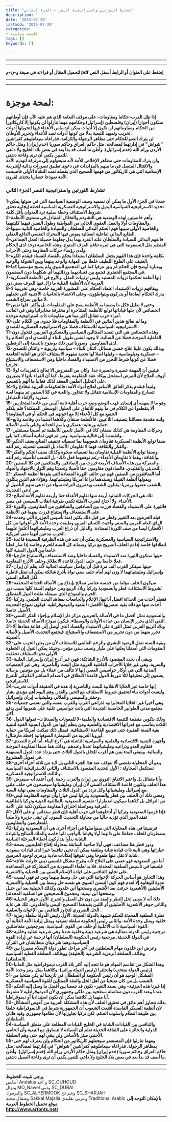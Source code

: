 ```yaml
---
title: "تشارط الثورتين واستراتيجية النصر – الجزء الثاني"
description: ''
date: '2015-07-20'
lastmod: '2015-07-20'
categories:
- فلسفة سياسية
tags: []
keywords: []

---
```

---

---

**لتحميل المقال أو قراءته في صيغة و-ن-م pdf إضغط على العنوان أو الرابط أسفل النص**

---



---

# لمحة موجزة:

**إذا ظل العرب-حكاما ومقاومات- على موقف النعامة الذي هم عليه الآن فإن أوطانهم ستكون أحوازا (إيران) وفلسطين (إسرائيل) وحكامهم مهما تنازلوا لن يكونوا إلا كاريكاتورا من الحكام ومقاوماتهم لن تكون إلا أدوات يمكن اندساس الأعداء فيها لتحويلها أدوات تخريب وتميهد للتبعية بدلا من كونها أدوات تصد للأعداء وتحرير للأوطان.  
لن يترك العدو للحكام حتى مظاهر الرجولة والكرامة. فذراعاه سيعاملوهم كفراشين “شواش” في إدارتهما لمصالحه: مثل حاكم العراق وحاكم سوريا (خدم إيران) ومثل حاكم الأردن ورام الله (خدم إسرائيل). وأظن ما أصف قد بدأ بعد في بعض بلاد الخليج ولا داعي للتعيين يكفي أن ترى وقاحة دشتي.  
ولن يترك للمقاومات حتى مظاهر الإخلاص للأمة لأنه سيحولهم إلى مرتزقة لتهديم الأمة والاقتتال المتصل في ما بينهم بالمزايدات في دعوى تطبيق تصورات بدائية للشريعة الإسلامية التي هي كاريكاتور من فهمها الصحيح الذي بفضله تمت النشأة الأولى فأصبحت الأمة نموذجا حضاريا يحتذى لقرون.**

### **تشارط الثورتين واستراتيجية النصر الجزء الثاني**

**1-حددنا في الجزء الأول ما يمكن أن نسميه وصف الوضعية السياسية التي في ضوئها يمكن تحديد الاستراتيجية السياسية البديل والاستراتيجية العسكرية المناسبة لخطة إيجابية تحقق شروط الاستئناف وخطة سلبية ترد العدوان بأقل كلفة.  
2-وأهم خاصيتين لهذه الوضعية هي التشرذم والتخاذل المتبادل في مستوى الأنظمة والمقاومات أولا والعمل العفوي الخالي من المواظبة وطول النفس فيهما كليتيهما.  
3-والخاصية الأولى سببها فهم الحكم البدائي للسلطان والسيادة والخاصية الثانية سببها الطابع البدائي لفاعلية انفعالية يعوض فيها المحرك النفسي الدافع العقلي.  
4-فالفهم البدائي للسيادة والسلطان علته التفرد بهما بدل جعلهما حصيلة العمل الجماعي المنظم مثل السمفونية التي هي ثمرة تناغم العزف المنوع. وهذه الخاصية توجد لدى الحكام ولدى رؤساء حركات المقاومة وحتى الأحزاب.  
5-بكلمة واحدة فإن هذا الفهم يجعل السلطان استبدادا يحكم بالفساد للفساد فيقدم الكره العنيف على الطوع اللطيف خلطا بين المهابة والوعد بينهما وبين الشوكة والوعيد.  
6-وبعبارة أوضح فإن الحكم لم يبق عرفيا كما في المجتمع البدوي ولم يصبح مؤسسيا كما في المجتمع الحضري فجمع بين فساديهما ورذائلهما أي شكلهما دون المضمون.  
7-إنها أنظمة تحكمها نزوات المستبد وليس ترتيبات العقل. والأوج في الأنظمة العسكرية العربية لأن الأنظمة القبلية ما زال فيها للعرف بعض دور.  
8-ويفاقهم نزوات الاستبداد اعتماد الحكام على المشورة الغربية خاصة-وهي تخريبية لا يدرك الحكام أبعادها أو يدركون ويتواطؤون- وعلى الاحتماء بالحاميات الأجنبية التي تجعلهم لا مبالين بمزاج الشعب.  
9-وحتى لا نطيل فكل ما وصفنا به الأنظمة يصح على المقاومات بل وأكثر. فلها نفس الخصائص لأن جلها قياداتها توابع للأنظمة المتناحرة أو مخترقة مخابراتيا وهي في الغالب أمراء حرب تتقاتل أكثر مما هي مقاومات ذات استراتيجية موحدة.  
10-وما لم نعالج هذين الدائين في الأنظمة والمقاومات فلا جدوى من الكلام على الاستراتيجية السياسية للاستئناف فضلا عن الاستراتيجية العسكرية للتصدي.  
11-وهذه الخصائص هي التي تفسد المجالين السياسي والعسكري العربيين فتحول دون الفاعلية الموجبة فضلا عن السالبة. لا وجود لنفس طويل للبناء أو للتصدي لدى الحكام ولا لدى المقاومين. وسوريا تبين ذلك بوضوح بالنسبة إلى الرهطين.  
12-وبذلك يكون علينا علاج خمس مسائل: اثنتان للبناء – سياسية وتربوية – واثنتان للتصدي – عسكرية ودبلوماسية – وقبلها اصلا لها تحديد مفهوم الاستئناف الذي هو الغاية الجامعة فضلا عن كونها شرط التحرر من الاستبداد والفساد داخليا ومن الاستضعاف والاستتباع خارجيا.  
13-فيتبين أن المهمة عسيرة وعسيرة جدا. وكان من المفروض الا تعالج بالتغريدات لولا أزوف العلاج لأن المرض استفحل ويكاد عقد المقاومة ينفرط. كما أن القراء باتوا لا يصبرون على التحليل العلمي المعقد لذلك فغالبا ما أتهم بالتعسير.  
14-ولنبدأ فنقدم بذكر العائق الأساس لعلاج أدواء الأمة: فالحكومات العربية تتخادع ولا تتصارح والمقاومات الإسلامية تتقاتل ولا تتحاور. واللعبة في كلا الصفين ثم بينهما لعبة صفرية والإلغاء المتبادل.  
15-وهو ما لا يفهمه أي إنسان. فهب الوضع وضع حرب أهلية تامة أليس من عادة المتحاربين ألا ينقطعوا عن الكلام في ما بينهم للاتفاق على الحلول الوسطى الممكنة؟ فلم يتكلم الجميع مع كل الأعداء إلا مع اخوتهم في الحكم أو في المقاومة؟  
16-ولننه مقدمة مسائلنا بتصنيف اللاعبين: فالأنظمة صنفان وكلاهما استبدادي وفاسد وتابع حماية ورعاية: عسكري باسم الحداثة وقبلي باسم الأصالة.  
17-وحركات المقاومة هي كذلك صنفان كانا في الأصل تابعين للأنظمة ثم أصبحا مستقلين وانقسمـا إلى قتالية وسياسية. ومن ثم فهي ثمانية أصناف كما يلي.  
18-صنفا توابع الأنظمة العسكرية تقاومان شعوبهما بما تسميانه تجفيف المنابع بعنف الحكم والفكر والثقافة: فهما لا تقاومان الأعداء بل الشعب لتحديثه رغم أنفه.  
19-وصنفا توابع الأنظمة القبلية تقاومان بما تسميانه صحوة وكذلك بعنف الحكم والفكر والثقافة: وهما لا تقاومان الأعداء-رغم توهمهما فعل ذلك- بل الشعب لتأصيله رغم أنفه.  
20-والمعركة بين هذه الأصناف الأربعة فرزت بين الصادقين والمنافقين في كلا الصفين التحديثي والتقليدي. فالصادقون مقاومون حقا تأصيلا وتحديثا وهم الثوار بالاجتهاد والجهاد.  
21-أما المنافقون من الصفين فهم من حالف الثورة المضادة التي يقودها أنظمة العسكر ويمولها أنظمة القبيلة ويسندهما ذراعا أمريكا ومليشياتهما. وهؤلاء هم الذين ينكلون بالشعب عضويا ورمزيا: يقتلون الشعب ويدمرون التراث سواء من ادعى منهم التأصيل أو من ادعى التحديث.  
22-تلك هي الحركات الثمانية أربعة منها تقاوم الأعداء حقا وأربعة تقاوم الأمة لصالح الأعداء. ولا أحتاج لضرب الأمثلة تكفي ظرفية انقلاب السيسي في مصر.  
23-فالثورة على الاستبداد والفساد فرزت بين الصادقين والمنافقين من المقاومين. والثورة على الاستضعاف والاستتباع فرزت بينهما في الأنظمة.  
24-فبلد الحرمين بعد التغيير وقطر من قبل ذلك بكثير (منذ تأسيس الجزيرة التي وحدت الراي العام العربي والسني وأحيت اللسان العربي وطبقت وحدة الأمة لأن أعوانها من كل الأقطار) ليسا من صف الثورة المضادة. والدليل أن ذراع الغرب ومليشياتهما أعلنوا عليهما الحرب مدعين أنهما دمى أمريكية.  
25-والاستراتيجية السياسية والعسكرية يمكن أن تجد في هذه الظرفية السعيدة قاعدة انطلاقها خاصة إذا تم الحلف الصريح مع تركيا وضمانة كل السنة للحرم وخاصة إذا صار قطبا جامعا بين الدول السنية كلها.  
26-حينها ستكون الثورة ضد الاستبداد والفساد داخليا وضد الاستضعاف والاستتباع خارجيا فعلا جامعا بين حلف الدول قاعدة الانطلاق وحلف الأذرع المقاومة.  
27-حينها سيفكر الغرب ألف مرة قبل أن يواصل سياسته الحالية لأنه يعلم أن إيران وإسرائيل ومليشياتهما لا وزن لهم أمام حلف سني نواة بأذرع شائكة يمكن أن تمثل قاطرة لكل العالم السني.  
28-سيكون الحلف مؤلفا من خمسة عناصر تصالح بإبداع بين الأصالة الحداثة المحققة لشروط الاستئناف: قطر والسعودية وتركيا وبلاد الربيع ومن حولهم السنة كلها بسبب دور الحرم والنموذج الذي سيمثله مثلث الدول المنطلق.  
29-فقطر أخذت من الحداثة افضل أداتيها: الإعلام والجامعات بمعاهد البحث العلمي. وتركيا أخذت منها مع ذلك بقية عنصريها الأفضل: التنمية والديموقراطية. فيكون نموذج التحديث الأصيل حاصلا.  
30-والسعودية تمثل أفضل ما في الأصالة بالحرمين مركز دار الإسلام وبإحياء الفكر السني النقي الذي يحرر الإنسان من عبادة الأوثان والوسطاء. فيكون نموذج الأصالة الحديثة حاصلا.  
31-وبلاد الربيع العربي تمثل الثورة على الاستبداد والفساد الذي أوصل إلى قناعة مفادها ألا تحرر منهما من دون تحرير من الاستضعاف والاستتباع. فيجتمع التحديث الأصيل والأصالة الحديثة.  
32-وبقية السنة تمثل الرصيد البشري والزخم العالمي للاستئناف لأن من يعلن الحرب على المقومات التي أسفلنا يعلنها على مليار ونصف سني مؤمن. وحينئذ يمكن القول إن الخطوة الأولى نحو الاستئناف تحققت.  
33-ويبقى أن نحدد المقصود بالأذرع الشائكة: فهي غير أذرع إيران وإسرائيل العلنية والسرية. وهي غير خلايا الأحزاب الفاشية العربية مثل البعث والناصرية. وهي غير الجمعيات المدنية التي هي أوكار جواسيس العصر. إنها لا تتألف من عملاء بل من مؤمنين برسالة يسعون إلى تحقيقها لئلا تتورط الدول قاعدة الانطلاق في الصدام المباشر التكتيكي للتفرغ للاستراتيجي.  
34-إنها خاصة غير الخلايا الانقلابية للبعث والناصرية إذ هذه في الحقيقة أدوات تخريب وليست أدوات بناء لتحقيق شروط الاستئناف مع الجبن والغدر. وهم اليوم أهم مؤيدي بشار وحفتر والسيسي والملالي ومليشيات إيران وإسرائيل.  
35-وهي أخيرا غير الخلايا المخابراتية لذراعي الغرب وللغرب نفسه والتي تسمى جمعيات مجتمع مدني الطوابير الخامسة الجديدة التي باتت جواسيس علنية على شعوبها لمن يدفع أكثر.  
36-وذلك بتكوين منظمة للتنمية الاقتصادية والعلمية-لا للمعونات والصدقات- تمولها الدول الثلاث بتناسب مع قدراتها الاقتصادية والعلمية ومن ينظم إليها من الدول السنية الغنية لتنمية بقية السنة الفقيرة حتى تتوسع القاعدة الاستئنافية. فبمثل ذلك تمكنت أمريكا من حماية أوروبا الغربية من السيطرة السوفياتية (خطة مارشال).  
37-وأجهزة التنمية الاقتصادية والعلمية والسياسية الناشئة هي أذرع البناء. أما أذرع التصدي فتقاوم العدو وذراعيه ومليشياتهما عندنا وعندهم. وذانك هما صنفا المقاومة الموجبة والسالبة. وينبغي البدء بمن هم أقرب للحاق بالدول الثلاث حتى يزداد عدد الدول المسهمة في تمويل المشروع.  
38-يبدو أن المحاولة تقتضي ألا نتوقف عند هذا الجزء الثاني بل لابد من ثلاثة أجزاء أخرى تستكمل المحاولة : الأول لتحديد المقصود بالاستئناف والثاني للاستراتيجية السياسية والثالث للاستراتيجية العسكرية.  
39-وأنا متفائل بل واعتبر الاتفاق النووي بين إيران والغرب رحمة. إني أعتقد أنه سيفرض هذا الحلف وتكوين قاعدة الاستئناف السني لأن إيران ومليشياتها سيصبحون في حلف علني مع إسرائيل ومليشياتها وكل تردد من الدول الثلاث والمقاومات يعني نهاية السنة.  
40-ومعنى ذلك أن الحلف بين قطر والسعودية وتركيا ليس خيارا وأن توحيد المقاومة ليس من النوافل بل كلاهما سيكون اضطرارا: تقسيم السعودية بالطائفية الدينية وتركيا بالطائفية العرقية ومواصلة اختراق المقاومة سيكون نكبة على الأمة.  
41-فإذا قزموا السعودية وتركيا أو أدخلوهما في حرب أهلية فإن قطر ستداس أو على الأقل تفقد الدور الذي تؤديه حاليا من محاولة التحديث السوي. لن تبقى جزيرة ولا ملجأ للمعارضين والمقاومين.  
42-فرضيتنا في هذه المحاولة التي سنواصلها في أجزاء أخرى هي أن السعودية وتركيا مضطرتان للحلف حفاظا على ذاتهما أولا وقياما بالواجب ثانيا خاصة والملك الصالح والقيادة الشابة بدأوا يتداركون أخطاء المرحلة السابقة.  
43-ودور قطر هنا مضاعف: فهي أولا صاحبة السابقة بمحاولة إقناع الخليجيين بصحة خياراتها وهي ثانية ذات قيادة شابة ومثقفة يمكن أن تحيي تنافسا خيرا لدى قيادات سعودية شابة لا تقل عنها طموحا وهي تفوقها إمكانات مادية ورمزي لوجود الحرمين.  
44-أما دور السعودية فهو عصي على العلاج لأنه يطرح مشكل فلسفي ديني حاولت علاجه فلسفيا في تأسيس السلفية المحدثة. فلا بد لعلماء السعودية من المشاركة في المساعدة على تجاوز التنافس على قيادة الإسلام السني بين الحنبلية والاشعرية.  
45-وهذا التجاوز هو أساس الحركة الإخوانية التي هي حل وسط بينهما ومن ثم فهي ليست عدوة للوهابية إلا لعدم فهم كون التسنن السوي هو نفسه حل وسط بين الحنبلية والأشعرية الأصليتين (الأشعرية حرفت بعد الأشعري وصححها ابن خلدون وكذلك الحنبلية بعد ابن حنبل وصححها ابن تيمية: ومجموع التصحيحين هو السلفية المحدثة).  
46-ذلك أنه لا معنى لحل النظر والعقد من دون حل العمل والشرع. الأول جوهر الحنبلية والثاني جوهر الأشعرية الأصليتين أو اللتين يفيدهما التصحيح التيمي والخلدوني. تلك هي غاية الحل الضروري لتجاوز التنافس بين الإخوان والسلفية .  
47-نظرة السلفية المحدثة للحكم شبيهة بالدولة الحديثة: الأول رئيس الدولة سلطة رمزية خلقية ويمثل وحدة الأمة. والثاني رئيس الحكومة سلطة تنفيذية ويمثل إرادة الأمة الغالبة أي القوة السياسية ذات الأغلبية أو حلف من القوى السياسية. بمرجعيتين متفاضلتين.  
48-مرجعية رئيس الدولة متعالية هي شرعية دينية وخلقية عندنا وهي شرعية عقلية وخلقية في الدولة الحديثة. مرجعية رئيس الحكومة (السلطان) أنها ترجمة عن إرادة القوة السياسية.وهما شرعيتان متطابقتان في القرآن  
49-وعرض ابن خلدون مهام السلطتين في آخر مراحل تطور دولة الإسلام مميرزا بين وظائف السلطة الرمزية الشرعية (الخليفة) ووظائف السلطة الفعلية السياسية (السلطان).  
50-وهذا الشكل من تقاسم المهام هو ما تتجه إليه أكثر بلاد الغرب ديموقراطية مثل المانيا (رئيس الدولة منتخب) وانجلترا (رئيس الدولة وراثي): وكلاهما يمثل رمز وحدة الأمة.  
51-المشكل الوحيد هو أن رئيس الحكومة أو السلطان في تاريخنا لم يكن منتخبا من الشعب بل من كان منتخبا من أهل الحل والعقد الممثلين للقوة السياسية العسكرية.  
52-إذا غيرنا هذه الجزئية- وهي بصدد التغير- نكون قد جمعنا بين أفضل ما وصل إليه الحكم عندنا وعند الغرب دون مفاضلة سطحية بين ملكي وجمهوري لأن الديموقراطية لا تشترط أيا منهما بل كلاهما يمكن أن يكون استبداديا أو ديموقراطيا.  
53-بذلك نتجاوز أهم عائق في تحقيق الحلف لأن هذه المشكلة العربية من أعوص المشاكل لان أنظمة العسكر الفاسدة أقنعت الشعوب أن الجمهورية شرط في الديموقراطية خلطا بين طبيعة النظام واسلوب الحكم. لكن تركيا تجاوزتها لأن نظامها جمهوري وفيه هاتان السلطتان.  
54-والتنافس بين القيادات الشابة في الخليج القيادات المطلعة على منطق السياسة الدولية والحائزة على الثقافة الحديثة تعلم أن السيادة لا تتساوق مع التبعية وأن الحامي الأجنبي مبتز بالأساس ولن يبقي لهم حتى وهم السلطة.  
55-ومهما تنازلوا فإن المستعمر سيجعلهم كاريكاتور من الحكام ولن يعترف لهم حتى بمظاهر الرجولة. فذراعاه سيعاملوهم كفراشين “شواش” في إدارتهما لمصالحه: مثل حاكم العراق وحاكم سوريا (خدم إيران) ومثل حاكم الأردن ورام الله (خدم إسرائيل). وأظن ما أصف قد بدأ بعد في بعض بلاد الخليج ولا داعي للتعين يكفي أن ترى وقاحة العميل دشتي.**

---

---

**يرجى تثبيت الخطوط**   
 أندلس Andalus  و أحد SC\_OUHOUD  
 ونوال MO\_Nawel  ودبي SC\_DUBAI   
 واليرموك SC\_ALYERMOOK  وشرجح SC\_SHARJAH   
 وصقال مجلة Sakkal Majalla وعربي تقليدي Traditional Arabic  **بالإمكان التوجه إلى موقع تحميل الخطوط العربية  
 http://www.arfonts.net/**

---

###